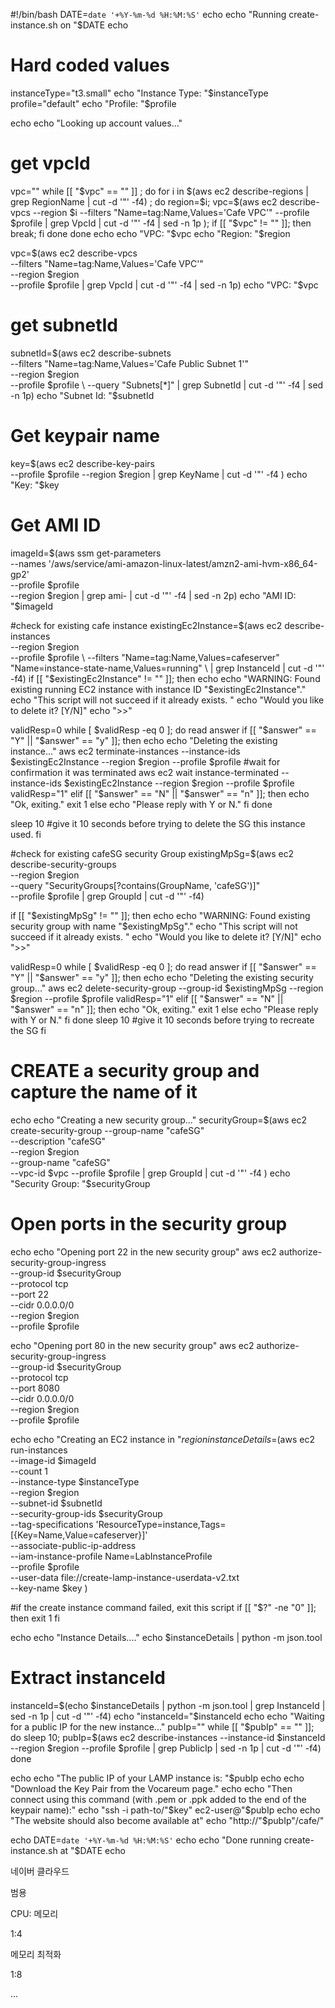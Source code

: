 #!/bin/bash
DATE=`date '+%Y-%m-%d %H:%M:%S'`
echo
echo "Running create-instance.sh on "$DATE
echo

# Hard coded values
instanceType="t3.small"
echo "Instance Type: "$instanceType
profile="default"
echo "Profile: "$profile

echo
echo "Looking up account values..."

# get vpcId
vpc=""
while [[ "$vpc" == "" ]] ; do
  for i in $(aws ec2 describe-regions | grep RegionName | cut -d '"' -f4) ; do
    region=$i;
    vpc=$(aws ec2 describe-vpcs --region $i --filters "Name=tag:Name,Values='Cafe VPC'" --profile $profile | grep VpcId | cut -d '"' -f4 | sed -n 1p );
    if [[ "$vpc" != "" ]]; then
        break;
    fi
  done
done
echo
echo "VPC: "$vpc
echo "Region: "$region

vpc=$(aws ec2 describe-vpcs \
--filters "Name=tag:Name,Values='Cafe VPC'" \
--region $region \
--profile $profile | grep VpcId | cut -d '"' -f4 | sed -n 1p)
echo "VPC: "$vpc

# get subnetId
subnetId=$(aws ec2 describe-subnets \
--filters "Name=tag:Name,Values='Cafe Public Subnet 1'" \
--region $region \
--profile $profile \
--query "Subnets[*]" | grep SubnetId | cut -d '"' -f4 | sed -n 1p)
echo "Subnet Id: "$subnetId

# Get keypair name
key=$(aws ec2 describe-key-pairs \
--profile $profile --region $region | grep KeyName | cut -d '"' -f4 )
echo "Key: "$key

# Get AMI ID
imageId=$(aws ssm get-parameters \
--names '/aws/service/ami-amazon-linux-latest/amzn2-ami-hvm-x86_64-gp2' \
--profile $profile \
--region $region | grep ami- | cut -d '"' -f4 | sed -n 2p)
echo "AMI ID: "$imageId

#check for existing cafe instance
existingEc2Instance=$(aws ec2 describe-instances \
--region $region \
--profile $profile \
--filters "Name=tag:Name,Values=cafeserver" "Name=instance-state-name,Values=running" \
| grep InstanceId | cut -d '"' -f4)
if [[ "$existingEc2Instance" != "" ]]; then
  echo
  echo "WARNING: Found existing running EC2 instance with instance ID "$existingEc2Instance"."
  echo "This script will not succeed if it already exists. "
  echo "Would you like to delete it? [Y/N]"
  echo ">>"

  validResp=0
  while [ $validResp -eq 0 ];
  do
      read answer
      if [[ "$answer" == "Y" || "$answer" == "y" ]]; then
          echo
          echo "Deleting the existing instance..."
          aws ec2 terminate-instances --instance-ids $existingEc2Instance --region $region --profile $profile
          #wait for confirmation it was terminated
          aws ec2 wait instance-terminated --instance-ids $existingEc2Instance --region $region --profile $profile
          validResp="1"
      elif [[ "$answer" == "N" || "$answer" == "n" ]]; then
          echo "Ok, exiting."
          exit 1
      else
          echo "Please reply with Y or N."
      fi
  done

  sleep 10 #give it 10 seconds before trying to delete the SG this instance used.
fi

#check for existing cafeSG security Group
existingMpSg=$(aws ec2 describe-security-groups \
--region $region \
--query "SecurityGroups[?contains(GroupName, 'cafeSG')]" \
--profile $profile | grep GroupId | cut -d '"' -f4)

if [[ "$existingMpSg" != "" ]]; then
  echo
  echo "WARNING: Found existing security group with name "$existingMpSg"."
  echo "This script will not succeed if it already exists. "
  echo "Would you like to delete it? [Y/N]"
  echo ">>"

  validResp=0
  while [ $validResp -eq 0 ];
  do
      read answer
      if [[ "$answer" == "Y" || "$answer" == "y" ]]; then
          echo
          echo "Deleting the existing security group..."
          aws ec2 delete-security-group --group-id $existingMpSg --region $region --profile $profile
          validResp="1"
      elif [[ "$answer" == "N" || "$answer" == "n" ]]; then
          echo "Ok, exiting."
          exit 1
      else
          echo "Please reply with Y or N."
      fi
  done
  sleep 10 #give it 10 seconds before trying to recreate the SG
fi

# CREATE a security group and capture the name of it
echo
echo "Creating a new security group..."
securityGroup=$(aws ec2 create-security-group --group-name "cafeSG" \
--description "cafeSG" \
--region $region \
--group-name "cafeSG" \
--vpc-id $vpc --profile $profile | grep GroupId | cut -d '"' -f4 )
echo "Security Group: "$securityGroup

# Open ports in the security group
echo
echo "Opening port 22 in the new security group"
aws ec2 authorize-security-group-ingress \
--group-id $securityGroup \
--protocol tcp \
--port 22 \
--cidr 0.0.0.0/0 \
--region $region \
--profile $profile

echo "Opening port 80 in the new security group"
aws ec2 authorize-security-group-ingress \
--group-id $securityGroup \
--protocol tcp \
--port 8080 \
--cidr 0.0.0.0/0 \
--region $region \
--profile $profile

echo
echo "Creating an EC2 instance in "$region
instanceDetails=$(aws ec2 run-instances \
--image-id $imageId \
--count 1 \
--instance-type $instanceType \
--region $region \
--subnet-id $subnetId \
--security-group-ids $securityGroup \
--tag-specifications 'ResourceType=instance,Tags=[{Key=Name,Value=cafeserver}]' \
--associate-public-ip-address \
--iam-instance-profile Name=LabInstanceProfile \
--profile $profile \
--user-data file://create-lamp-instance-userdata-v2.txt \
--key-name $key )

#if the create instance command failed, exit this script
if [[ "$?" -ne "0" ]]; then
  exit 1
fi

echo
echo "Instance Details...."
echo $instanceDetails | python -m json.tool

# Extract instanceId
instanceId=$(echo $instanceDetails | python -m json.tool | grep InstanceId | sed -n 1p | cut -d '"' -f4)
echo "instanceId="$instanceId
echo
echo "Waiting for a public IP for the new instance..."
pubIp=""
while [[ "$pubIp" == "" ]]; do
  sleep 10;
  pubIp=$(aws ec2 describe-instances --instance-id $instanceId --region $region --profile $profile | grep PublicIp | sed -n 1p | cut -d '"' -f4)
done

echo
echo "The public IP of your LAMP instance is: "$pubIp
echo
echo "Download the Key Pair from the Vocareum page."
echo
echo "Then connect using this command (with .pem or .ppk added to the end of the keypair name):"
echo "ssh -i path-to/"$key" ec2-user@"$pubIp
echo
echo "The website should also become available at"
echo "http://"$pubIp"/cafe/"

echo
DATE=`date '+%Y-%m-%d %H:%M:%S'`
echo
echo "Done running create-instance.sh at "$DATE
echo



네이버 클라우드

범용

CPU: 메모리

1:4

메모리 최적화

1:8

...

